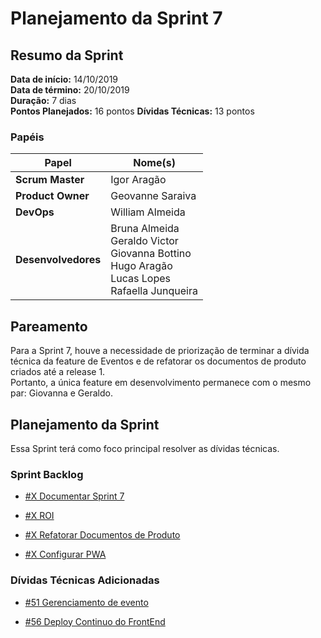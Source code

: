 # Planejamento da Sprint 7

## Resumo da Sprint

**Data de início:** 14/10/2019  
**Data de término:** 20/10/2019  
**Duração:** 7 dias  
**Pontos Planejados:** 16 pontos
**Dívidas Técnicas:** 13 pontos

### Papéis

|Papel|Nome(s)|
|--|--|
|**Scrum Master**|Igor Aragão|
|**Product Owner**|Geovanne Saraiva|
|**DevOps**|William Almeida|
|**Desenvolvedores**|Bruna Almeida </br> Geraldo Victor </br> Giovanna Bottino </br> Hugo Aragão </br> Lucas Lopes </br> Rafaella Junqueira|

## Pareamento

Para a Sprint 7, houve a necessidade de priorização de terminar a dívida técnica da feature de Eventos e de refatorar os documentos de produto criados até a release 1.  
Portanto, a única feature em desenvolvimento permanece com o mesmo par: Giovanna e Geraldo.

## Planejamento da Sprint

Essa Sprint terá como foco principal resolver as dívidas técnicas.

### Sprint Backlog

- [#X Documentar Sprint 7](https://github.com/fga-eps-mds/2019.2-FoodCare/issues/X)

- [#X ROI](https://github.com/fga-eps-mds/2019.2-foodcare/issues/X)

- [#X Refatorar Documentos de Produto](https://github.com/fga-eps-mds/2019.2-foodcare/issues/X)

- [#X Configurar PWA](https://github.com/fga-eps-mds/2019.2-foodcare/issues/X)

### Dívidas Técnicas Adicionadas

- [#51 Gerenciamento de evento](https://github.com/fga-eps-mds/2019.2-foodcare/issues/51)

- [#56 Deploy Continuo do FrontEnd](https://github.com/fga-eps-mds/2019.2-foodcare/issues/56)
